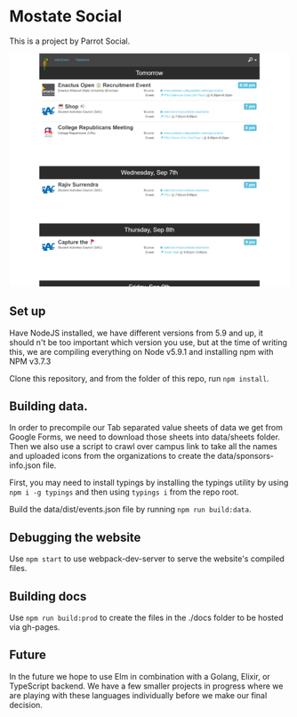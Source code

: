 # Mostate Social

This is a project by Parrot Social.

![Desktop](./.github/screenshots/2016-09-05/events.mostate.social-desktop.png)

## Set up

Have NodeJS installed, we have different versions from 5.9 and up, it should n't be too important which version you use, but at the time of writing this, we are compiling everything on Node v5.9.1 and installing npm with NPM v3.7.3

Clone this repository, and from the folder of this repo, run `npm install`.

## Building data.

In order to precompile our Tab separated value sheets of data we get from Google Forms, we need to download those sheets into data/sheets folder. Then we also use a script to crawl over campus link to take all the names and uploaded icons from the organizations to create the data/sponsors-info.json file.

First, you may need to install typings by installing the typings utility by using `npm i -g typings` and then using `typings i` from the repo root.

Build the data/dist/events.json file by running `npm run build:data`.


## Debugging the website

Use `npm start` to use webpack-dev-server to serve the website's compiled files.

## Building docs

Use `npm run build:prod` to create the files in the ./docs folder to be hosted via gh-pages.

## Future

In the future we hope to use Elm in combination with a Golang, Elixir, or TypeScript backend. We have a few smaller projects in progress where we are playing with these languages individually before we make our final decision.
